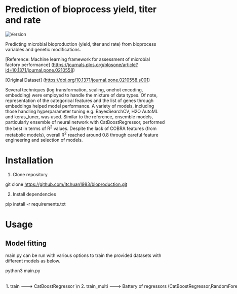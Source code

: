 # Prediction of bioprocess yield, titer and rate

![Version](https://img.shields.io/badge/Version-1.0-blue)

Predicting microbial bioproduction (yield, titer and rate) from bioprocess variables and genetic modifications.

[Reference: Machine learning framework for assessment of microbial factory performance] (https://journals.plos.org/plosone/article?id=10.1371/journal.pone.0210558)

[Original Dataset] (https://doi.org/10.1371/journal.pone.0210558.s001)

Several techniques (log transformation, scaling, onehot encoding, embedding) were employed to handle the mixture of data types. Of note, representation of the categorical features and the list of genes through embeddings helped model performance. A variety of models, including those handling hyperparameter tuning e.g. BayesSearchCV, H2O AutoML and keras_tuner, was used. Similar to the reference, ensemble models, particularly ensemble of neural network with CatBoostRegressor, performed the best in terms of R<sup>2</sup> values. Despite the lack of COBRA features (from metabolic models), overall R<sup>2</sup> reached around 0.8 through careful feature engineering and selection of models. 



# Installation

1. Clone repository

git clone https://github.com/ltchuan1983/bioproduction.git

2. Install dependencies

pip install -r requirements.txt

# Usage

## Model fitting

main.py can be run with various options to train the provided datasets with different models as below.

python3 main.py <option>

<option>
1. train ---> CatBoostRegressor \n
2. train_multi ---> Battery of regressors (CatBoostRegressor,RandomForestRegressor, AdaBoostRegressor, XGBRegressor, LinearRegression, ElasticNet, Support Vector Machines): python3 main.py train_multi \n
3. train_gridsearch ---> GridSearchCV with CatBoostRegressor
4. train_bayes ---> BayesSearchCV with CatBoostRegressor
5. train_nn ---> Dense neural networks with Dropout and BatchNormalization layers
6. train_embed_nn ---> Dense neural networks with Dropout and BatchNormalization layers PLUS one embedding layer to handle onehot encoded categorical features
7. train_embed_genotype_nn ----> Dense neural networks with Dropout and BatchNormalization layers PLUS one embedding layer to handle onehot encoded categorical features AND one embedding layer to handle genotypes listed in "strain_background_genotype"
8. train_tunable_nn ---> keras_tuner to tune networks used in train_nn
9. train_automl ---> H2O AutoML for automated ML spanning a variety of models
10. train_stack ---> Stack ensemble (using StackingRegressor) where base estimator = CatBoostRegressor and meta estimator = LinearRegression
11. train_stack_nn1embed_catboost ---> Stack ensemble where base estimator = neural network with 1 embedding layer for categorical features (i.e. train_embed_nn) and meta estimator = CatBoostRegressor
12. train_stack_nn2embed_catboost ---> Stack ensemble where base estimator = neural network with 2 embedding layers, one for categorical features and another for genotypes (i.e. train_embed_genotype_nn) and meta estimator = CatBoostRegressor


## Prediction

main.py can also be run with <predict> to generate predictions on dataset contained in sqlite3 table <table_name>

python3 main.py predict --table <table_name>

Default data for generating predictions is found in the table <test_data> (which includes a feature containing genotypes tokenized to integers). To make predictions on this dataset, run:

python3 main.py predict --table test_data

New dataset can be saved in similar tables and be used to make predictions given that the dataset contains the same features. 

# Available tables in data.sqlite

cleaned_table ---> Data derived from original source after imputation and cleaning

cleaned_table_2 ---> Same as cleaned_table but in addition, contain strain_background_genotype as embeddings (aggregated via averaging)

cleaned_table_3 ---> Same as cleaned_table but in addition, contain strain_background_genotype as embedding (aggregated via appending)

cleaned_table_4 ---> Same as cleaned_table but in addition, contain strain_background_genotype as integer tokens

train_data ---> Train data derived from one of the tables above after train_test_split

test_data ---> Test data derived from one of the tables above after train_test_split

# Data cleaning and preprocessing

1. Data rows where 'titer' > 16, 'yield' > 1.2 and 'rate' > 2 are removed.
2. Missing values in the features are filled mostly by inspection, relationships with related features and re-examination of the publications where the data is sourced from.
3. Missing values in the targets are filled by correlation among yield and titer OR titer = rate * fermentation value
4. Features containing list of numbers corresponding to genotypes or genes are summed to convert lists into aggregated values
5. List of strings representing genotypes are converted to either embeddings via word2vec or tokenized for input into embedding layers in neural networks

# Model Performance

Stacked ensemble comprising of neural network (2 embeding layers) and CatBoostRegressor performed best for R<sup>2</sup> and RMSE. However, considering training and prediction efficiency, CatBoostRegressor itself is a good option

![R<sup>2</sup>](r2_score.png)

![RMSE](rmse.png)
